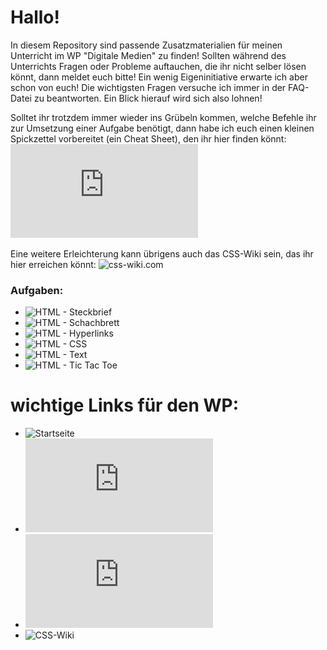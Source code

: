 Hallo!
====

In diesem Repository sind passende Zusatzmaterialien für meinen Unterricht im WP "Digitale Medien" zu finden! Sollten während des Unterrichts Fragen oder Probleme auftauchen, die ihr nicht selber lösen könnt, dann meldet euch bitte! Ein wenig Eigeninitiative erwarte ich aber schon von euch! Die wichtigsten Fragen versuche ich immer in der FAQ-Datei zu beantworten. Ein Blick hierauf wird sich also lohnen!

Solltet ihr trotzdem immer wieder ins Grübeln kommen, welche Befehle ihr zur Umsetzung einer Aufgabe benötigt, dann habe ich euch einen kleinen Spickzettel vorbereitet (ein Cheat Sheet), den ihr hier finden könnt: ![unser HTML Cheat Sheet](https://github.com/cartz/schule/blob/master/HTML-Spickzettel.pdf?raw=true)

Eine weitere Erleichterung kann übrigens auch das CSS-Wiki sein, das ihr hier erreichen könnt: ![css-wiki.com](https://bit.ly/IcHn6E)

### Aufgaben:
* ![HTML - Steckbrief](https://github.com/cartz/schule/tree/master/HTML-Steckbrief)
* ![HTML - Schachbrett](https://github.com/cartz/schule/tree/master/HTML-Schachbrett)
* ![HTML - Hyperlinks](https://github.com/cartz/schule/tree/master/HTML-Hyperlinks)
* ![HTML - CSS](https://github.com/cartz/schule/tree/master/HTML-CSS)
* ![HTML - Text](https://github.com/cartz/schule/tree/master/HTML-Text)
* ![HTML - Tic Tac Toe](https://github.com/cartz/schule/tree/master/HTML-Tic_Tak_Toe)



wichtige Links für den WP:
====
* ![Startseite](https://github.com/cartz/schule)
* ![FAQ](https://github.com/cartz/schule/blob/master/faq.md)
* ![unser HTML Cheat Sheet](https://github.com/cartz/schule/blob/master/HTML-Spickzettel.pdf?raw=true)
* ![CSS-Wiki](https://bit.ly/IcHn6E)